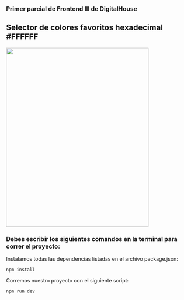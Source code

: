 ### Primer parcial de Frontend III de DigitalHouse

## Selector de colores favoritos hexadecimal #FFFFFF

<img src="https://github.com/btomasmaiochi/Parcial-FrontendIII-DH/assets/86260963/0f971623-e579-4915-a9d0-0cbb3acd0f8d" width="390" height="490">

### Debes escribir los siguientes comandos en la terminal para correr el proyecto:

Instalamos todas las dependencias listadas en el archivo package.json: 
```
npm install
```

Corremos nuestro proyecto con el siguiente script: 
```
npm run dev
```
